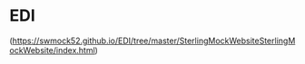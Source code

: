 # EDI
(https://swmock52.github.io/EDI/tree/master/SterlingMockWebsiteSterlingMockWebsite/index.html)
